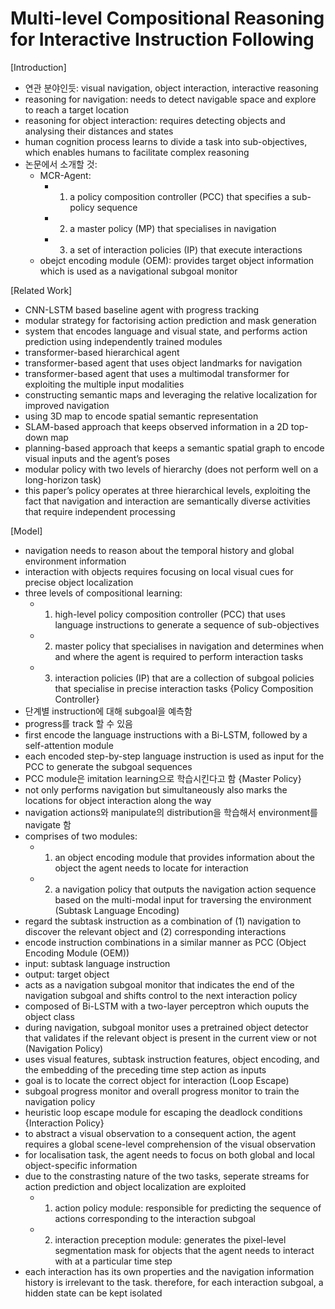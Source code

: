 # Multi-level Compositional Reasoning for Interactive Instruction Following
[Introduction]
- 연관 분야인듯: visual navigation, object interaction, interactive reasoning
- reasoning for navigation: needs to detect navigable space and explore to reach a target location
- reasoning for object interaction: requires detecting objects and analysing their distances and states
- human cognition process learns to divide a task into sub-objectives, which enables humans to facilitate complex reasoning
- 논문에서 소개할 것:
    - MCR-Agent:
        - 1) a policy composition controller (PCC) that specifies a sub-policy sequence
        - 2) a master policy (MP) that specialises in navigation
        - 3) a set of interaction policies (IP) that execute interactions
    - obejct encoding module (OEM): provides target object information which is used as a navigational subgoal monitor

[Related Work]
- CNN-LSTM based baseline agent with progress tracking
- modular strategy for factorising action prediction and mask generation
- system that encodes language and visual state, and performs action prediction using independently trained modules
- transformer-based hierarchical agent
- transformer-based agent that uses object landmarks for navigation
- transformer-based agent that uses a multimodal transformer for exploiting the multiple input modalities
- constructing semantic maps and leveraging the relative localization for improved navigation
- using 3D map to encode spatial semantic representation
- SLAM-based approach that keeps observed information in a 2D top-down map
- planning-based approach that keeps a semantic spatial graph to encode visual inputs and the agent’s poses
- modular policy with two levels of hierarchy (does not perform well on a long-horizon task)
- this paper’s policy operates at three hierarchical levels, exploiting the fact that navigation and interaction are semantically diverse activities that require independent processing

[Model]
- navigation needs to reason about the temporal history and global environment information
- interaction with objects requires focusing on local visual cues for precise object localization
- three levels of compositional learning:
    - 1) high-level policy composition controller (PCC) that uses language instructions to generate a sequence of sub-objectives
    - 2) master policy that specialises in navigation and determines when and where the agent is required to perform interaction tasks
    - 3) interaction policies (IP) that are a collection of subgoal policies that specialise in precise interaction tasks
{Policy Composition Controller}
- 단계별 instruction에 대해 subgoal을 예측함
- progress를 track 할 수 있음
- first encode the language instructions with a Bi-LSTM, followed by a self-attention module
- each encoded step-by-step language instruction is used as input for the PCC to generate the subgoal sequences
- PCC module은 imitation learning으로 학습시킨다고 함
{Master Policy}
- not only performs navigation but simultaneously also marks the locations for object interaction along the way
- navigation actions와 manipulate의 distribution을 학습해서 environment를 navigate 함
- comprises of two modules:
    - 1) an object encoding module that provides information about the object the agent needs to locate for interaction
    - 2) a navigation policy that outputs the navigation action sequence based on the multi-modal input for traversing the environment
(Subtask Language Encoding)
- regard the subtask instruction as a combination of (1) navigation to discover the relevant object and (2) corresponding interactions
- encode instruction combinations in a similar manner as PCC
(Object Encoding Module (OEM))
- input: subtask language instruction
- output: target object
- acts as a navigation subgoal monitor that indicates the end of the navigation subgoal and shifts control to the next interaction policy
- composed of Bi-LSTM with a two-layer perceptron which ouputs the object class
- during navigation, subgoal monitor uses a pretrained object detector that validates if the relevant object is present in the current view or not
(Navigation Policy)
- uses visual features, subtask instruction features, object encoding, and the embedding of the preceding time step action as inputs
- goal is to locate the correct object for interaction
(Loop Escape)
- subgoal progress monitor and overall progress monitor to train the navigation policy
- heuristic loop escape module for escaping the deadlock conditions
{Interaction Policy}
- to abstract a visual observation to a consequent action, the agent requires a global scene-level comprehension of the visual observation
- for localisation task, the agent needs to focus on both global and local object-specific information
- due to the constrasting nature of the two tasks, seperate streams for action prediction and object localization are exploited
    - 1) action policy module: responsible for predicting the sequence of actions corresponding to the interaction subgoal
    - 2) interaction preception module: generates the pixel-level segmentation mask for objects that the agent needs to interact with at a particular time step
- each interaction has its own properties and the navigation information history is irrelevant to the task. therefore, for each interaction subgoal, a hidden state can be kept isolated
